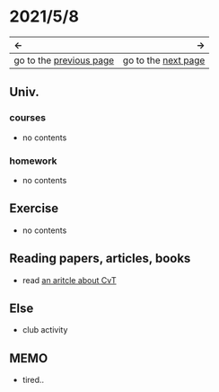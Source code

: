 # 2021/5/8
|←|→|
|:---|---:|
go to the [previous page](./7th.md) | go to the [next page](./9th.md)

## Univ.
### courses
- no contents

### homework
- no contents

## Exercise
- no contents

## Reading papers, articles, books
- read [an aritcle about CvT](https://qiita.com/omiita/items/01687855d7891bcf5fed)

## Else
- club activity

## MEMO
- tired..
